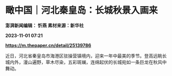 # 瞰中国｜河北秦皇岛：长城秋景入画来
**澎湃新闻编辑： 忻燕 素材来源：新华社**

**2023-11-01 07:21**

**https://m.thepaper.cn/detail/25139786**

近日，河北省秦皇岛市海港区驻操营镇境内，迎来一年中最美的季节。登高远眺长城内外，漫山遍野，草木尽染，五彩斑斓，连绵起伏的长城宛如一条巨龙在秋风中舞动。